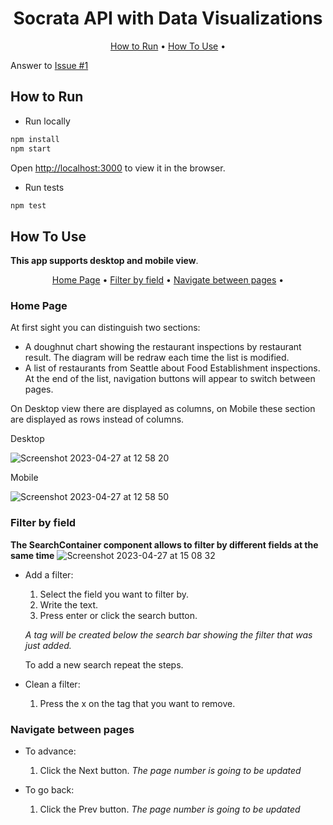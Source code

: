 <h1 align="center">
  Socrata API with Data Visualizations
  <br>
</h1>


<p align="center">
  <a href="#key-features">How to Run</a> •
  <a href="#how-to-use">How To Use</a> •
</p>

Answer to [Issue #1](https://github.com/bevy-interviews/stefania-arias-fe-sse-project/issues/1)

## How to Run

* Run locally

```bash
npm install
npm start
```
Open [http://localhost:3000](http://localhost:3000) to view it in the browser.

* Run tests
```bash
npm test
```

## How To Use

**This app supports desktop and mobile view**.

<p align="center">
  <a href="#home-page">Home Page</a> •
  <a href="#filter-by-field">Filter by field</a> •
  <a href="#navigate-between-pages">Navigate between pages</a> •
</p>

### Home Page

At first sight you can distinguish two sections:
* A doughnut chart showing the restaurant inspections by restaurant result. The diagram will be redraw each time the list is modified.
* A list of restaurants from Seattle about Food Establishment inspections. At the end of the list, navigation buttons will appear to switch between pages.

On Desktop view there are displayed as columns, on Mobile these section are displayed as rows instead of columns.

Desktop

![Screenshot 2023-04-27 at 12 58 20](https://user-images.githubusercontent.com/46817386/234919147-e44934a2-cfd7-4cdf-9592-4ca0a9ef1b39.png)


Mobile

![Screenshot 2023-04-27 at 12 58 50](https://user-images.githubusercontent.com/46817386/234919291-7b2cf103-0142-47d4-8112-e16bed60b053.png)


### Filter by field

**The SearchContainer component allows to filter by different fields at the same time**
![Screenshot 2023-04-27 at 15 08 32](https://user-images.githubusercontent.com/46817386/234953827-76afc780-6614-4252-917a-333220728813.png)


* Add a filter:
  1. Select the field you want to filter by.
  2. Write the text.
  3. Press enter or click the search button.

  _A tag will be created below the search bar showing the filter that was just added._

  To add a new search repeat the steps.

* Clean a filter:

  1. Press the x on the tag that you want to remove.

### Navigate between pages

* To advance:
  1. Click the Next button.
  _The page number is going to be updated_

* To go back:
  1. Click the Prev button.
  _The page number is going to be updated_
